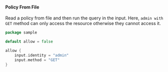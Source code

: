 #### Policy From File

Read a policy from file and then run the query in the input.
Here, `admin with GET` method can only access the resource otherwise they cannot access it.

```go
package sample

default allow = false

allow {
    input.identity = "admin"		
    input.method = "GET"
}
```